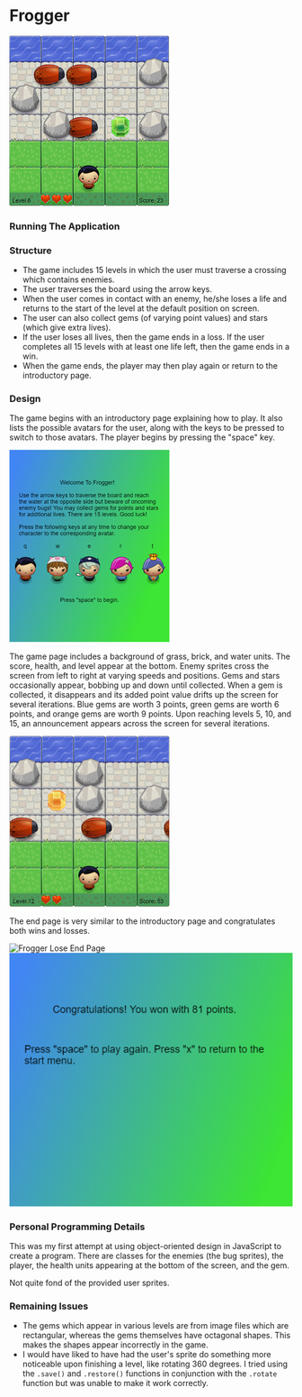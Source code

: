 # Frogger

![Frogger Sample Screenshot](images/general-game.png)

### Running The Application

### Structure
* The game includes 15 levels in which the user must traverse a crossing which contains enemies.
* The user traverses the board using the arrow keys.
* When the user comes in contact with an enemy, he/she loses a life and returns to the start of the level at the default position on screen.
* The user can also collect gems (of varying point values) and stars (which give extra lives).
* If the user loses all lives, then the game ends in a loss. If the user completes all 15 levels with at least one life left, then the game ends in a win.
* When the game ends, the player may then play again or return to the introductory page.

### Design
The game begins with an introductory page explaining how to play. It also lists the possible avatars for the user, along with the keys to be pressed to switch to those avatars. The player begins by pressing the "space" key.

![Frogger Introductory Page](images/intro-page.png)

The game page includes a background of grass, brick, and water units. The score, health, and level appear at the bottom. Enemy sprites cross the screen from left to right at varying speeds and positions. Gems and stars occasionally appear, bobbing up and down until collected. When a gem is collected, it disappears and its added point value drifts up the screen for several iterations. Blue gems are worth 3 points, green gems are worth 6 points, and orange gems are worth 9 points. Upon reaching levels 5, 10, and 15, an announcement appears across the screen for several iterations.

![Frogger Game Page](images/game-page.png)

The end page is very similar to the introductory page and congratulates both wins and losses.

![Frogger Lose End Page](images/end-lose-page)
![Frogger Win End Page](images/end-page.png)

### Personal Programming Details
This was my first attempt at using object-oriented design in JavaScript to create a program. There are classes for the enemies (the bug sprites), the player, the health units appearing at the bottom of the screen, and the gem.

Not quite fond of the provided user sprites.

### Remaining Issues
* The gems which appear in various levels are from image files which are rectangular, whereas the gems themselves have octagonal shapes. This makes the shapes appear incorrectly in the game.
* I would have liked to have had the user's sprite do something more noticeable upon finishing a level, like rotating 360 degrees. I tried using the `.save()` and `.restore()` functions in conjunction with the `.rotate` function but was unable to make it work correctly.
